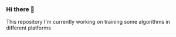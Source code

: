 ### Hi there 👋

This repository I'm currently working on training some algorithms in different platforms
